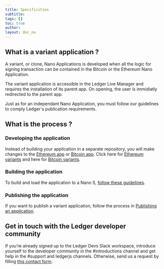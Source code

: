 ```yaml
---
title: Specificities
subtitle:
tags: []
toc: true
author:
layout: doc_na
---
```



## What is a variant application ?

A variant, or clone, Nano Applications is developed when all the logic for signing transaction can be contained in the Bitcoin or the Ethereum Nano Application.

The variant application is accessible in the Ledger Live Manager and requires the installation of its parent app. On opening, the user is immidiatly redirected to the parent app.

Just as for an independant Nano Application, you must follow our guidelines to comply Ledger's publication requirements.

## What is the process ?

### Developing the application

Instead of building your application in a separate repository, you will make changes to the [Ethereum app](https://github.com/LedgerHQ/app-ethereum) or [Bitcoin app](https://github.com/LedgerHQ/app-bitcoin).
Click here for [Ethereum variants](../eth-variants) and here for [Bitcoin variants](btc-variants).

### Building the application

To build and load the application to a Nano S, [follow these guidelines]().

### Publishing the application

If you want to publish a variant application, follow the process in [Publishing an application](../publish-introduction).

## Get in touch with the Ledger developer community

If you’re already signed up to the Ledger Devs Slack workspace, introduce yourself to the developer community in the #introductions channel and get help in the #support and ledgerjs channels. Otherwise, send us a request by filling [this contact form](https://developers.ledger.com/contact/).
